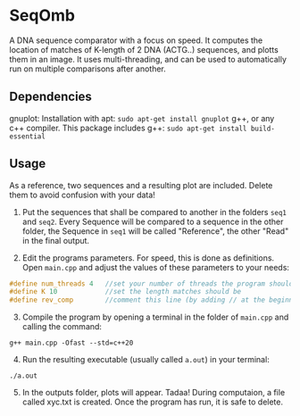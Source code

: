 # SeqOmb
A DNA sequence comparator with a focus on speed. It computes the  location of matches of K-length of 2 DNA (ACTG..) sequences, and plotts them in an image. It uses multi-threading, and can be used to automatically run on multiple comparisons after another.

## Dependencies
gnuplot: Installation with apt: `sudo apt-get install gnuplot`
g++, or any c++ compiler. This package includes g++: `sudo apt-get install build-essential`

## Usage
As a reference, two sequences and a resulting plot are included. Delete them to avoid confusion with your data!

1. Put the sequences that shall be compared to another in the folders `seq1` and `seq2`. Every Sequence will be compared to a sequence in the other folder, the Sequence in `seq1` will be called "Reference", the other "Read" in the final output.

2.  Edit the programs parameters. For speed, this is done as definitions. Open `main.cpp` and adjust the values of these parameters to your needs:
```cpp
#define num_threads 4   //set your number of threads the program should use (idealy the number of hardware threads your machine has)
#define K 10            //set the length matches should be
#define rev_comp        //comment this line (by adding // at the beginning) to not compute reverse complement matches
```

3. Compile the program by opening a terminal in the folder of `main.cpp` and calling the command:
```
g++ main.cpp -Ofast --std=c++20
```

4. Run the resulting executable (usually called `a.out`) in your terminal:
```
./a.out
```

5. In the outputs folder, plots will appear. Tadaa!
During computaion, a file called xyc.txt is created. Once the program has run, it is safe to delete.
